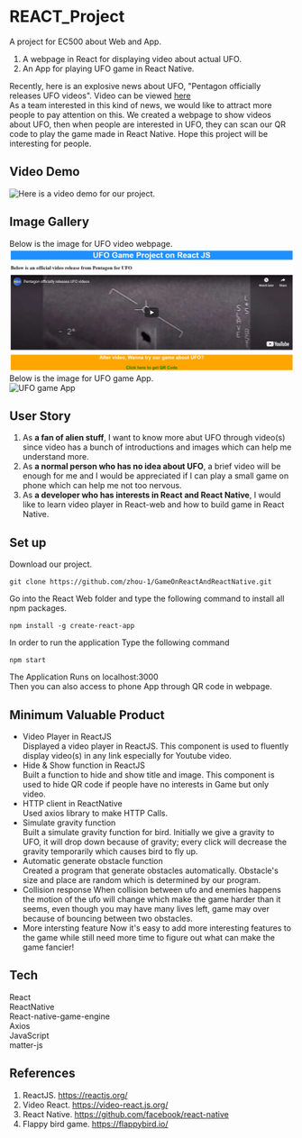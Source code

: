 # REACT_Project
A project for EC500 about Web and App.          
1. A webpage in React for displaying video about actual UFO.       
2. An App for playing UFO game in React Native.       
    
Recently, here is an explosive news about UFO, "Pentagon officially releases UFO videos". Video can be viewed [here](https://www.youtube.com/watch?v=mW9g_gx2BqM)      
As a team interested in this kind of news, we would like to attract more people to pay attention on this. We created a webpage to show videos about UFO, then when people are interested in UFO, they can scan our QR code to play the game made in React Native. Hope this project will be interesting for people.     

## Video Demo    
![Here]() is a video demo for our project.     

## Image Gallery    
Below is the image for UFO video webpage.     
![videp_web](imgs/image-web.PNG)    
Below is the image for UFO game App.           
<img src="https://github.com/zhou-1/GameOnReactAndReactNative/blob/master/imgs/game-demo.jpg" alt="UFO game App" width="300">

## User Story     
1. As **a fan of alien stuff**, I want to know more abut UFO through video(s) since video has a bunch of introductions and images which can help me understand more.    
2. As **a normal person who has no idea about UFO**, a brief video will be enough for me and I would be appreciated if I can play a small game on phone which can help me not too nervous.     
3. As **a developer who has interests in React and React Native**, I would like to learn video player in React-web and how to build game in React Native.    

## Set up     
Download our project.    
```
git clone https://github.com/zhou-1/GameOnReactAndReactNative.git
```
Go into the React Web folder and type the following command to install all npm packages.    
```
npm install -g create-react-app
```
In order to run the application Type the following command    
```
npm start
```
The Application Runs on localhost:3000      
Then you can also access to phone App through QR code in webpage.     


## Minimum Valuable Product    
- Video Player in ReactJS     
Displayed a video player in ReactJS. This component is used to fluently display video(s) in any link especially for Youtube video.     
- Hide & Show function in ReactJS     
Built a function to hide and show title and image. This component is used to hide QR code if people have no interests in Game but only video.    
- HTTP client in ReactNative     
Used axios library to make HTTP Calls.           
- Simulate gravity function    
Built a simulate gravity function for bird. Initially we give a gravity to UFO, it will drop down because of gravity; every click will decrease the gravity temporarily which causes bird to fly up.       
- Automatic generate obstacle function    
Created a program that generate obstacles automatically. Obstacle's size and place are random which is determined by our program.       
- Collision response
When collision between ufo and enemies happens the motion of the ufo will change which make the game harder than it seems, even though you may have many lives left, game may over because of bouncing between two obstacles.
- More intersting feature
Now it's easy to add more interesting features to the game while still need more time to figure out what can make the game fancier!


## Tech     
React    
ReactNative  
React-native-game-engine   
Axios   
JavaScript     
matter-js   
  
  
## References    
1. ReactJS. https://reactjs.org/     
2. Video React. https://video-react.js.org/    
3. React Native. https://github.com/facebook/react-native    
4. Flappy bird game. https://flappybird.io/     


